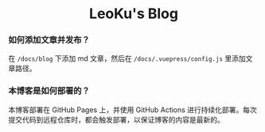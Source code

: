 <h1 align="center">LeoKu's Blog</h1>

### 如何添加文章并发布？

在 `/docs/blog` 下添加 md 文章，然后在 `/docs/.vuepress/config.js` 里添加文章路径。

### 本博客是如何部署的？

本博客部署在 GitHub Pages 上，并使用 GitHub Actions 进行持续化部署。每次提交代码到远程仓库时，都会触发部署，以保证博客的内容是最新的。
